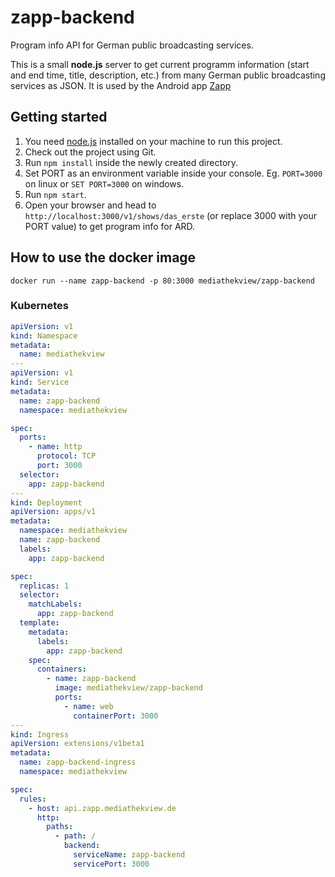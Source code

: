 # zapp-backend

Program info API for German public broadcasting services.

This is a small **node.js** server to get current programm information (start and end time, title, description, etc.) from many German public broadcasting services as JSON. It is used by the Android app [Zapp](https://github.com/cemrich/zapp)


## Getting started

1. You need [node.js](http://nodejs.org/) installed on your machine to run this project.
1. Check out the project using Git.
1. Run `npm install` inside the newly created directory.
1. Set PORT as an environment variable inside your console. Eg. `PORT=3000` on linux or `SET PORT=3000` on windows.
1. Run `npm start`.
1. Open your browser and head to `http://localhost:3000/v1/shows/das_erste` (or replace 3000 with your PORT value) to get program info for ARD.

## How to use the docker image

`docker run --name zapp-backend -p 80:3000 mediathekview/zapp-backend`

### Kubernetes

```yaml
apiVersion: v1
kind: Namespace
metadata:
  name: mediathekview
---
apiVersion: v1
kind: Service
metadata:
  name: zapp-backend
  namespace: mediathekview

spec:
  ports:
    - name: http
      protocol: TCP
      port: 3000
  selector:
    app: zapp-backend
---
kind: Deployment
apiVersion: apps/v1
metadata:
  namespace: mediathekview
  name: zapp-backend
  labels:
    app: zapp-backend

spec:
  replicas: 1
  selector:
    matchLabels:
      app: zapp-backend
  template:
    metadata:
      labels:
        app: zapp-backend
    spec:
      containers:
        - name: zapp-backend
          image: mediathekview/zapp-backend
          ports:
            - name: web
              containerPort: 3000
---
kind: Ingress
apiVersion: extensions/v1beta1
metadata:
  name: zapp-backend-ingress
  namespace: mediathekview

spec:
  rules:
    - host: api.zapp.mediathekview.de
      http:
        paths:
          - path: /
            backend:
              serviceName: zapp-backend
              servicePort: 3000
```
